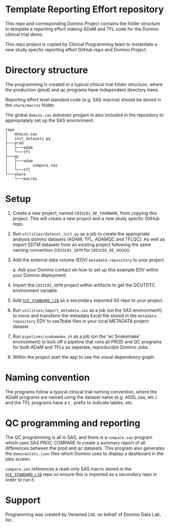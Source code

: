 # Template Reporting Effort repository

This repo and corresponding Domino Project contains the folder structure to template a reporting effort making ADaM and TFL code for the Domino clinical trial demo.

This repo project is copied by Clinical Programming team to instantiate a new study specfic reporting effort GitHub repo and Domino Project.


# Directory structure

The programming is created in a typical clinical trial folder structure, where the production (prod) and qc programs have independent directory trees.

Reporting effort level standard code (e.g. SAS macros) should be stored in the `share/macros` folder.

The global `domino.sas` autoexec progam is also included in the repository to appropriately set up the SAS environment. 

```
repo
│   domino.sas
|   init_datasets.py
├───prod
│   ├───adam
│   └───tfl
├───qc
│   ├───adam
│   │       compare.sas
│   └───tfl
└───share
    └───macros
```

# Setup

1. Create a new project, named `CDISC01_RE_YOURNAME`, from copying this project. This will create a new project and a new study specfic GitHub repo.
1. Run `utilities/dataset_init.py` as a job to create the appropriate analysis domino datasets (ADAM, TFL, ADAMQC and TFLQC). As well as import SDTM datasets from an existing project following the same naming convention (`CDISC01_SDTM` for `CDISC01_RE_XXXXX`).
1. Add the external data volume (EDV) `metadata-repository` to your project.

     a. Ask your Domino contact on how to set up this example EDV within your Domino deployment. 
1. Import the `CDISC01_SDTM` project within artifacts to get the DCUTDTC environment variable.
2. Add [`SCE_STANDARD_LIB`](https://github.com/dominodatalab/SCE_STANDARD_LIB) as a secondary imported Git repo to your project.
1. Run `utilities/import_metadata.sas` as a job (on the SAS environment!) to move and transform the metadata Excel file stored in the `metadata-repository` EDV to sas7bdat files in your local METADATA project dataset.
1. Run `pipelines/snakemake.sh` as a job (on the 'w/ Snakemake' environment) to kick off a pipeline that runs all PROD and QC programs for both ADaM and TFLs as seperate, reproducible Domino Jobs.
1. Within the project start the app to see the visual dependency graph.

# Naming convention

The programs follow a typical clinical trial naming convention, where the ADaM programs are named using the dataset name (e.g. ADSL.sas, etc.) and the TFL programs have a `t_` prefix to indicate tables, etc.

# QC programming and reporting

The QC programming is all in SAS, and there is a `compare.sas` program which uses SAS PROC COMPARE to create a summary report of all differences between the prod and qc datasets. This program also generates the `dominostats.json` files which Domino uses to display a dashboard in the jobs screen.

`compare.sas` references a read-only SAS macro stored in the [`SCE_STANDARD_LIB`](https://github.com/dominodatalab/SCE_STANDARD_LIB) repo so ensure this is imported as a secondary repo in order to run it.

# Support

Programming was created by Veramed Ltd. on behalf of Domino Data Lab, Inc.
